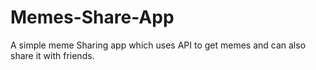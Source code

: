 # Memes-Share-App
A simple meme Sharing app which uses API to get memes and can also share it with friends.
